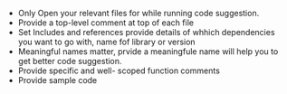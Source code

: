 * Only Open your relevant files for while running code suggestion.
* Provide a top-level comment at top of each file
* Set Includes and references provide details of whhich dependencies you want to go with, name fof library or version
* Meaningful names matter, prvide a meaningfule name will help you to get better code suggestion.
* Provide specific and well- scoped function comments
* Provide sample code